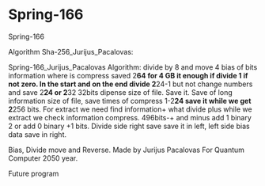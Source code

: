 # Spring-166
Spring-166

Algorithm Sha-256_Jurijus_Pacalovas:

Spring-166_Jurijus_Pacalovas Algorithm: divide by 8 and move 4 bias of bits information where is compress saved 2**64 for 4 GB it enough if divide 1 if not zero. In the start and on the end divide 2**24-1 but not change numbers and save 2**24 or 2**32 32bits dipense size of file. Save it. Save of long information size of file, save times of compress 1-2**24 save it while we get 2**256 bits. For extract we need find information+ what divide plus while we extract we check information compress. 496bits-+ and minus add 1 binary 2  or add 0 binary +1 bits. Divide side right save save it in left, left side bias data save in right.

Bias, Divide move and Reverse.
Made by Jurijus Pacalovas
For Quantum Computer 2050 year.

Future program 

